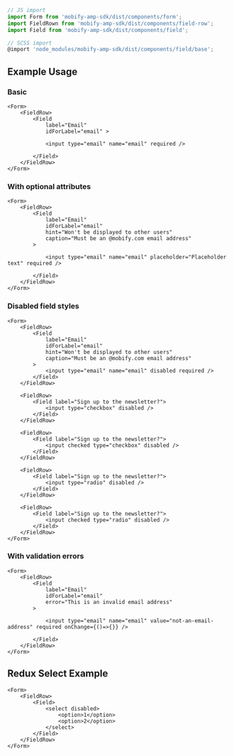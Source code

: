 ```js
// JS import
import Form from 'mobify-amp-sdk/dist/components/form';
import FieldRown from 'mobify-amp-sdk/dist/components/field-row';
import Field from 'mobify-amp-sdk/dist/components/field';

// SCSS import
@import 'node_modules/mobify-amp-sdk/dist/components/field/base';
```


## Example Usage

### Basic

    <Form>
        <FieldRow>
            <Field
                label="Email"
                idForLabel="email" >

                <input type="email" name="email" required />

            </Field>
        </FieldRow>
    </Form>


### With optional attributes

    <Form>
        <FieldRow>
            <Field
                label="Email"
                idForLabel="email"
                hint="Won't be displayed to other users"
                caption="Must be an @mobify.com email address"
            >

                <input type="email" name="email" placeholder="Placeholder text" required />

            </Field>
        </FieldRow>
    </Form>


### Disabled field styles

    <Form>
        <FieldRow>
            <Field
                label="Email"
                idForLabel="email"
                hint="Won't be displayed to other users"
                caption="Must be an @mobify.com email address"
            >
                <input type="email" name="email" disabled required />
            </Field>
        </FieldRow>

        <FieldRow>
            <Field label="Sign up to the newsletter?">
                <input type="checkbox" disabled />
            </Field>
        </FieldRow>

        <FieldRow>
            <Field label="Sign up to the newsletter?">
                <input checked type="checkbox" disabled />
            </Field>
        </FieldRow>

        <FieldRow>
            <Field label="Sign up to the newsletter?">
                <input type="radio" disabled />
            </Field>
        </FieldRow>

        <FieldRow>
            <Field label="Sign up to the newsletter?">
                <input checked type="radio" disabled />
            </Field>
        </FieldRow>
    </Form>


### With validation errors

    <Form>
        <FieldRow>
            <Field
                label="Email"
                idForLabel="email"
                error="This is an invalid email address"
            >

                <input type="email" name="email" value="not-an-email-address" required onChange={()=>{}} />

            </Field>
        </FieldRow>
    </Form>

## Redux Select Example
    <Form>
        <FieldRow>
            <Field>
                <select disabled>
                    <option>1</option>
                    <option>2</option>
                </select>
            </Field>
        </FieldRow>
    </Form>
